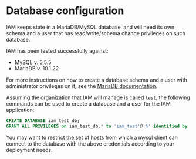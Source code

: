 # Database configuration

IAM keeps state in a MariaDB/MySQL database, and will need its own schema and a
user that has read/write/schema change privileges on such database.

IAM has been tested successfully against:

- MySQL v. 5.5.5
- MariaDB v. 10.1.22

For more instructions on how to create a database schema and a user with
administrator privileges on it, see the [MariaDB documentation][maria-db-doc].

Assuming the organization that IAM will manage is called `test`, the following
commands can be used  to create a database and a user for the IAM application:

```sql
CREATE DATABASE iam_test_db;
GRANT ALL PRIVILEGES on iam_test_db.* to 'iam_test'@'%' identified by 'some_super_secure_password';
```

You may want to restrict the set of hosts from which a mysql client can connect
to the database with the above credentials according to your deployment needs.

[maria-db-doc]:https://mariadb.com/kb/en/

